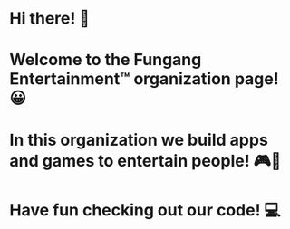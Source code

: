 # Hi there! 👋
# Welcome to the Fungang Entertainment™ organization page! 😀
# In this organization we build apps and games to entertain people! 🎮🥁
# Have fun checking out our code! 💻
